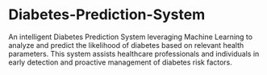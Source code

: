 # Diabetes-Prediction-System
An intelligent Diabetes Prediction System leveraging Machine Learning to analyze and predict the likelihood of diabetes based on relevant health parameters. This system assists healthcare professionals and individuals in early detection and proactive management of diabetes risk factors.
